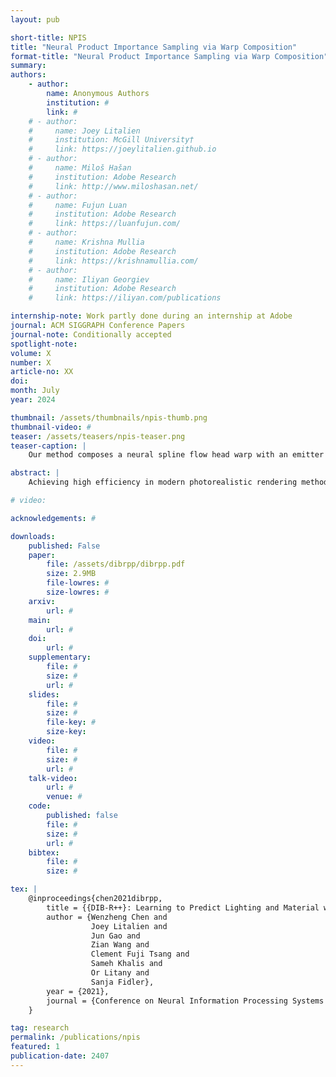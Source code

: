 ```yaml
---
layout: pub

short-title: NPIS
title: "Neural Product Importance Sampling via Warp Composition"
format-title: "Neural Product Importance Sampling via Warp Composition"
summary:
authors:
    - author:
        name: Anonymous Authors
        institution: #
        link: #
    # - author:
    #     name: Joey Litalien
    #     institution: McGill University†
    #     link: https://joeylitalien.github.io
    # - author:
    #     name: Miloš Hašan
    #     institution: Adobe Research
    #     link: http://www.miloshasan.net/
    # - author:
    #     name: Fujun Luan
    #     institution: Adobe Research
    #     link: https://luanfujun.com/
    # - author:
    #     name: Krishna Mullia
    #     institution: Adobe Research
    #     link: https://krishnamullia.com/
    # - author:
    #     name: Iliyan Georgiev
    #     institution: Adobe Research
    #     link: https://iliyan.com/publications

internship-note: Work partly done during an internship at Adobe
journal: ACM SIGGRAPH Conference Papers
journal-note: Conditionally accepted
spotlight-note:
volume: X
number: X
article-no: XX
doi:
month: July
year: 2024

thumbnail: /assets/thumbnails/npis-thumb.png
thumbnail-video: #
teaser: /assets/teasers/npis-teaser.png
teaser-caption: |
    Our method composes a neural spline flow head warp with an emitter tail warp to achieve approximate product importance sampling of environment lighting with other terms (cosine and BRDF). Left: we apply this to cosine-weighted environment sampling on the Temple scene, demonstrating significant variance reduction over multiple importance sampling at equal rendering time. Right: we visualize the conditional distribution learned by our model at the shading point marked in green. Our learned pdf closely matches the true product. Our head warp does not have to learn the intricate details of the environment map already captured by the tail warp, and can be represented as a compact normalizing flow that can be baked for fast inference.

abstract: |
    Achieving high efficiency in modern photorealistic rendering methods hinges on using Monte Carlo sampling distributions that closely approximate the illumination integral estimated for every pixel. Samples are typically generated from a set of simple distributions, each targeting a different factor in the integrand, which are combined via multiple importance sampling. The resulting mixture distribution can be far from the actual product of all factors, leading to sub-optimal variance even for direct-illumination estimation. We present a learning-based method to efficiently importance sample illumination product integrals (e.g., the product of environment lighting and material terms) using normalizing flows. Our neural product sampler composes a flow head warp with an emitter tail warp. The small conditional head is represented by a neural spline flow, while the large unconditional tail is discretized per environment map and its evaluation is instant. If the conditioning is low-dimensional, the head warp can be discretized for even better performance. We demonstrate variance reduction over prior methods on a range of applications comprising complex geometry, materials and illumination.

# video:

acknowledgements: #

downloads:
    published: False
    paper:
        file: /assets/dibrpp/dibrpp.pdf
        size: 2.9MB
        file-lowres: #
        size-lowres: #
    arxiv:
        url: #
    main:
        url: #
    doi:
        url: #
    supplementary:
        file: #
        size: #
        url: #
    slides:
        file: #
        size: #
        file-key: #
        size-key:
    video:
        file: #
        size: #
        url: #
    talk-video:
        url: #
        venue: #
    code:
        published: false
        file: #
        size: #
        url: #
    bibtex:
        file: #
        size: #

tex: |
    @inproceedings{chen2021dibrpp,
        title = {{DIB-R++}: Learning to Predict Lighting and Material with a Hybrid Differentiable Renderer,
        author = {Wenzheng Chen and
                  Joey Litalien and
                  Jun Gao and
                  Zian Wang and
                  Clement Fuji Tsang and
                  Sameh Khalis and
                  Or Litany and
                  Sanja Fidler},
        year = {2021},
        journal = {Conference on Neural Information Processing Systems (NeurIPS)}
    }

tag: research
permalink: /publications/npis
featured: 1
publication-date: 2407
---
```

